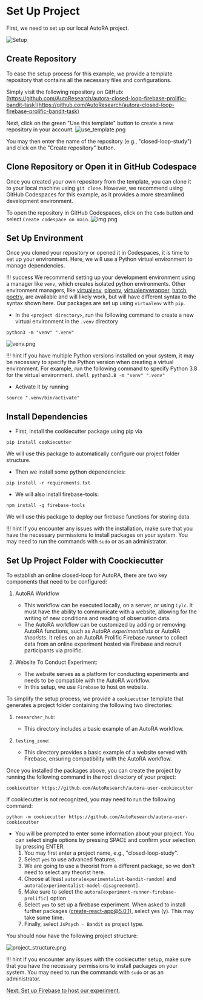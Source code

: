 # Set Up Project

First, we need to set up our local AutoRA project.

![Setup](../img/system_project.png)

## Create Repository
To ease the setup process for this example, we provide a template repository that contains all the necessary files and configurations. 

Simply visit the following repository on GitHub: [https://github.com/AutoResearch/autora-closed-loop-firebase-prolific-bandit-task](https://github.com/AutoResearch/autora-closed-loop-firebase-prolific-bandit-task)

Next, click on the green "Use this template" button to create a new repository in your account.
![use_template.png](../img/use_template.png)

You may then enter the name of the repository (e.g., "closed-loop-study") and click on the "Create repository" button.

## Clone Repository or Open it in GitHub Codespace

Once you created your own repository from the template, you can clone it to your local machine using ``git clone``. However, we recommend using GitHub Codespaces for this example, as it provides a more streamlined development environment.

To open the repository in GitHub Codespaces, click on the ``Code`` button and select ``Create codespace on main``.
![img.png](../img/open_codespace.png)

## Set Up Environment

Once you cloned your repository or opened it in Codespaces, it is time to set up your environment. Here, we will use a Python virtual environment to manage dependencies.

!!! success
    We recommend setting up your development environment using a manager like `venv`, which creates isolated python 
    environments. Other environment managers, like 
    [virtualenv](https://virtualenv.pypa.io/en/latest/),
    [pipenv](https://pipenv.pypa.io/en/latest/),
    [virtualenvwrapper](https://virtualenvwrapper.readthedocs.io/en/latest/), 
    [hatch](https://hatch.pypa.io/latest/), 
    [poetry](https://python-poetry.org), 
    are available and will likely work, but will have different syntax to the syntax shown here. Our packages are set up using `virtualenv` with `pip`.

- In the `<project directory>`, run the following command to create a new virtual environment in the `.venv` directory

```shell
python3 -m "venv" ".venv" 
```
![venv.png](../img/venv.png)

!!! hint
    If you have multiple Python versions installed on your system, it may be necessary to specify the Python version when creating a virtual environment. For example, run the following command to specify Python 3.8 for the virtual environment. 
    ```shell
    python3.8 -m "venv" ".venv" 
    ```

- Activate it by running
```shell
source ".venv/bin/activate"
```

## Install Dependencies

- First, install the cookiecutter package using pip via

```shell
pip install cookiecutter
```

We will use this package to automatically configure our project folder structure. 

- Then we install some python dependencies:
```shell
pip install -r requirements.txt
```

- We will also install firebase-tools:
```shell
npm install -g firebase-tools
```

We will use this package to deploy our firebase functions for storing data.

!!! hint
    If you encounter any issues with the installation, make sure that you have the necessary permissions to install packages on your system. You may need to run the commands with `sudo` or as an administrator.

## Set Up Project Folder with Coockiecutter

To establish an online closed-loop for AutoRA, there are two key components that need to be configured:

1. AutoRA Workflow
    - This workflow can be executed locally, on a server, or using `Cylc`. It must have the ability to communicate with a website, allowing for the writing of new conditions and reading of observation data.
    - The AutoRA workflow can be customized by adding or removing AutoRA functions, such as AutoRA *experimentalists* or AutoRA *theorists*. It relies on an AutoRA Prolific Firebase *runner* to collect data from an online experiment hosted via Firebase and recruit participants via prolific.

2. Website To Conduct Experiment:
    - The website serves as a platform for conducting experiments and needs to be compatible with the AutoRA workflow.
    - In this setup, we use `Firebase` to host on website.

To simplify the setup process, we provide a `cookiecutter` template that generates a project folder containing the following two directories:

1. ``researcher_hub``:
    - This directory includes a basic example of an AutoRA workflow.

2. ``testing_zone``:
    - This directory provides a basic example of a website served with Firebase, ensuring compatibility with the AutoRA workflow.

Once you installed the packages above, you can create the project by running the following command in the root directory of your project:

```shell
cookiecutter https://github.com/AutoResearch/autora-user-cookiecutter
```

If cookiecutter is not recognized, you may need to run the following command:

```shell
python -m cookiecutter https://github.com/AutoResearch/autora-user-cookiecutter
```

- You will be prompted to enter some information about your project. You can select single options by pressing SPACE and confirm your selection by pressing ENTER.
  1. You may first enter a project name, e.g., "closed-loop-study".
  2. Select ``yes`` to use advanced features.
  3. We are going to use a theorist from a different package, so we don't need to select any theorist here.
  4. Choose at least ``autora[experimentalist-bandit-random]`` and ``autora[experimentalist-model-disagreement]``.
  5. Make sure to select the ``autora[experiment-runner-firebase-prolific]`` option
  6. Select ``yes`` to set up a firebase experiment. When asked to install further packages (create-react-app@5.0.1), select yes (y). This may take some time.
  7. Finally, select ``JsPsych - Bandit`` as project type.

You should now have the following project structure:

![project_structure.png](../img/project_structure.png)

!!! hint
    If you encounter any issues with the cookiecutter setup, make sure that you have the necessary permissions to install packages on your system. You may need to run the commands with `sudo` or as an administrator.


[Next: Set up Firebase to host our experiment.](3-Set-Up-Firebase.md)


